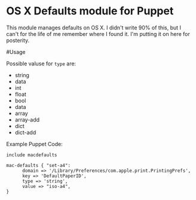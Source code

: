 OS X Defaults module for Puppet
==================

This module manages defaults on OS X. I didn't write 90% of this, but I can't for the life of me remember where I found it. I'm putting it on here for posterity.

#Usage

Possible valuse for ``type`` are:

* string
* data
* int
* float
* bool
* data
* array
* array-add
* dict
* dict-add

Example Puppet Code:

	include macdefaults
	
	mac-defaults { "set-a4":
          domain => '/Library/Preferences/com.apple.print.PrintingPrefs',
          key => 'DefaultPaperID',
          type => 'string',
          value => "iso-a4",
	}